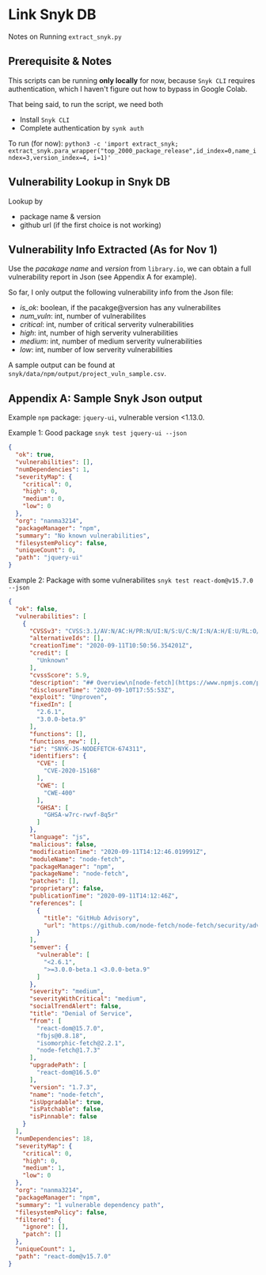 # Link Snyk DB 
Notes on Running `extract_snyk.py`

## Prerequisite & Notes
This scripts can be running **only locally** for now, because `Snyk CLI` requires authentication, which I haven't figure out how to bypass in Google Colab.

That being said, to run the script, we need both
* Install `Snyk CLI`
* Complete authentication by `synk auth`

To run (for now):
`python3 -c 'import extract_snyk; extract_snyk.para_wrapper("top_2000_package_release",id_index=0,name_index=3,version_index=4, i=1)'`

## Vulnerability Lookup in Snyk DB
Lookup by
* package name & version 
* github url (if the first choice is not working)

## Vulnerability Info Extracted (As for Nov 1)
Use the *pacakage name* and *version* from `library.io`, we can obtain a full vulnerability report in Json (see Appendix A for example).

So far, I only output the following vulnerability info from the Json file:
* *is_ok*: boolean, if the pacakge@version has any vulnerabilites
* *num_vuln*: int, number of vulnerabilites
* *critical*: int, number of critical serverity vulnerabilities
* *high*: int, number of high serverity vulnerabilities
* *medium*: int, number of medium serverity vulnerabilities
* *low*: int, number of low serverity vulnerabilities

A sample output can be found at `snyk/data/npm/output/project_vuln_sample.csv`.

## Appendix A: Sample Snyk Json output 
Example `npm` package: `jquery-ui`, vulnerable version <1.13.0.

Example 1: Good package `snyk test jquery-ui --json`
```json
{
  "ok": true,
  "vulnerabilities": [],
  "numDependencies": 1,
  "severityMap": {
    "critical": 0,
    "high": 0,
    "medium": 0,
    "low": 0
  },
  "org": "nanma3214",
  "packageManager": "npm",
  "summary": "No known vulnerabilities",
  "filesystemPolicy": false,
  "uniqueCount": 0,
  "path": "jquery-ui"
}

```

Example 2: Package with some vulnerabilites `snyk test react-dom@v15.7.0 --json`
```json
{
  "ok": false,
  "vulnerabilities": [
    {
      "CVSSv3": "CVSS:3.1/AV:N/AC:H/PR:N/UI:N/S:U/C:N/I:N/A:H/E:U/RL:O/RC:R",
      "alternativeIds": [],
      "creationTime": "2020-09-11T10:50:56.354201Z",
      "credit": [
        "Unknown"
      ],
      "cvssScore": 5.9,
      "description": "## Overview\n[node-fetch](https://www.npmjs.com/package/node-fetch) is an A light-weight module that brings window.fetch to node.js\n\nAffected versions of this package are vulnerable to Denial of Service. Node Fetch did not honor the `size` option after following a redirect, which means that when a content size was over the limit, a FetchError would never get thrown and the process would end without failure.\n## Remediation\nUpgrade `node-fetch` to version 2.6.1, 3.0.0-beta.9 or higher.\n## References\n- [GitHub Advisory](https://github.com/node-fetch/node-fetch/security/advisories/GHSA-w7rc-rwvf-8q5r)\n",
      "disclosureTime": "2020-09-10T17:55:53Z",
      "exploit": "Unproven",
      "fixedIn": [
        "2.6.1",
        "3.0.0-beta.9"
      ],
      "functions": [],
      "functions_new": [],
      "id": "SNYK-JS-NODEFETCH-674311",
      "identifiers": {
        "CVE": [
          "CVE-2020-15168"
        ],
        "CWE": [
          "CWE-400"
        ],
        "GHSA": [
          "GHSA-w7rc-rwvf-8q5r"
        ]
      },
      "language": "js",
      "malicious": false,
      "modificationTime": "2020-09-11T14:12:46.019991Z",
      "moduleName": "node-fetch",
      "packageManager": "npm",
      "packageName": "node-fetch",
      "patches": [],
      "proprietary": false,
      "publicationTime": "2020-09-11T14:12:46Z",
      "references": [
        {
          "title": "GitHub Advisory",
          "url": "https://github.com/node-fetch/node-fetch/security/advisories/GHSA-w7rc-rwvf-8q5r"
        }
      ],
      "semver": {
        "vulnerable": [
          "<2.6.1",
          ">=3.0.0-beta.1 <3.0.0-beta.9"
        ]
      },
      "severity": "medium",
      "severityWithCritical": "medium",
      "socialTrendAlert": false,
      "title": "Denial of Service",
      "from": [
        "react-dom@15.7.0",
        "fbjs@0.8.18",
        "isomorphic-fetch@2.2.1",
        "node-fetch@1.7.3"
      ],
      "upgradePath": [
        "react-dom@16.5.0"
      ],
      "version": "1.7.3",
      "name": "node-fetch",
      "isUpgradable": true,
      "isPatchable": false,
      "isPinnable": false
    }
  ],
  "numDependencies": 18,
  "severityMap": {
    "critical": 0,
    "high": 0,
    "medium": 1,
    "low": 0
  },
  "org": "nanma3214",
  "packageManager": "npm",
  "summary": "1 vulnerable dependency path",
  "filesystemPolicy": false,
  "filtered": {
    "ignore": [],
    "patch": []
  },
  "uniqueCount": 1,
  "path": "react-dom@v15.7.0"
}
```
